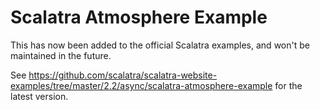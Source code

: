 # Scalatra Atmosphere Example #

This has now been added to the official Scalatra examples, and won't be maintained in the future. 

See https://github.com/scalatra/scalatra-website-examples/tree/master/2.2/async/scalatra-atmosphere-example for the latest version.
